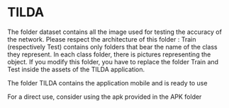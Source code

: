 # TILDA

The folder dataset contains all the image used for testing the accuracy of the network. 
Please respect the architecture of this folder :
Train (respectively Test) contains only folders that bear the name of the class they represent.
In each class folder, there is pictures representing the object.
If you modify this folder, you have to replace the folder Train and Test inside the assets of the TILDA application.

The folder TILDA contains the application mobile and is ready to use

For a direct use, consider using the apk provided in the APK folder
